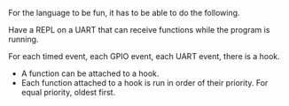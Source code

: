 For the language to be fun, it has to be able to do the following.

Have a REPL on a UART that can receive functions while the program is running.

For each timed event, each GPIO event, each UART event, there is a hook.
- A function can be attached to a hook.
- Each function attached to a hook is run in order of their priority. For equal priority, oldest first.

